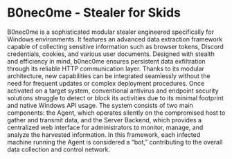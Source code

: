 # B0nec0me - Stealer for Skids
B0nec0me is a sophisticated modular stealer engineered specifically for Windows environments. It features an advanced data extraction framework capable of collecting sensitive information such as browser tokens, Discord credentials, cookies, and various user documents. Designed with stealth and efficiency in mind, b0nec0me ensures persistent data exfiltration through its reliable HTTP communication layer. Thanks to its modular architecture, new capabilities can be integrated seamlessly without the need for frequent updates or complex deployment procedures. Once activated on a target system, conventional antivirus and endpoint security solutions struggle to detect or block its activities due to its minimal footprint and native Windows API usage. The system consists of two main components: the Agent, which operates silently on the compromised host to gather and transmit data, and the Server Backend, which provides a centralized web interface for administrators to monitor, manage, and analyze the harvested information. In this framework, each infected machine running the Agent is considered a “bot,” contributing to the overall data collection and control network.
